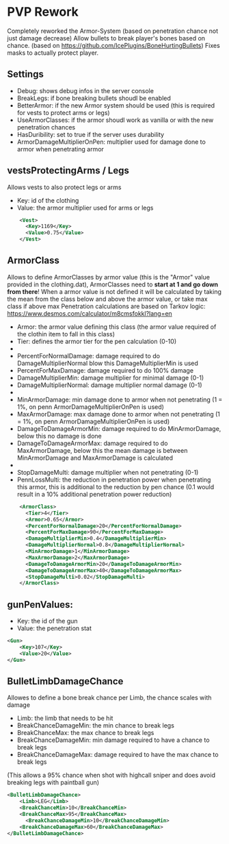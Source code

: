 # PVP Rework

Completely reworked the Armor-System (based on penetration chance not just damage decrease)
Allow bullets to break player's bones based on chance. (based on https://github.com/IcePlugins/BoneHurtingBullets)
Fixes masks to actually protect player.

## Settings
- Debug: shows debug infos in the server console
- BreakLegs: if bone breaking bullets shoudl be enabled
- BetterArmor: if the new Armor system should be used (this is required for vests to protect arms or legs)
- UseArmorClasses: if the armor shoudl work as vanilla or with the new penetration chances
- HasDuribility: set to true if the server uses durability
- ArmorDamageMultiplierOnPen: multiplier used for damage done to armor when penetrating armor

## vestsProtectingArms / Legs
Allows vests to also protect legs or arms

- Key: id of the clothing
- Value: the armor multiplier used for arms or legs

```xml
    <Vest>
      <Key>1169</Key>
      <Value>0.75</Value>
    </Vest>
```

## ArmorClass
Allows to define ArmorClasses by armor value (this is the "Armor" value provided in the clothing.dat), ArmorClasses need to **start at 1 and go down from there**!
When a armor value is not defined it will be calculated by taking the mean from the class below and above the armor value, or take max class if above max
Penetration calculations are based on Tarkov logic: https://www.desmos.com/calculator/m8cmsfokkl?lang=en

- Armor: the armor value defining this class (the armor value required of the clothin item to fall in this class)
- Tier: defines the armor tier for the pen calculation (0-10)
- 
- PercentForNormalDamage: damage required to do DamageMultiplierNormal blow this DamageMultiplierMin is used
- PercentForMaxDamage: damage required to do 100% damage
- DamageMultiplierMin: damage multiplier for minimal damage (0-1)
- DamageMultiplierNormal: damage multiplier normal damage (0-1)
- 
- MinArmorDamage: min damage done to armor when not penetrating (1 = 1%, on penn ArmorDamageMultiplierOnPen is used)
- MaxArmorDamage: max damage done to armor when not penetrating (1 = 1%, on penn ArmorDamageMultiplierOnPen is used)
- DamageToDamageArmorMin: damage required to do MinArmorDamage, below this no damage is done
- DamageToDamageArmorMax: damage required to do MaxArmorDamage, below this the mean damage is between MinArmorDamage and MaxArmorDamage is calculated
- 
- StopDamageMulti: damage multiplier when not penetrating (0-1)
- PennLossMulti: the reduction in penetration power when penetrating this armor, this is additional to the reduction by pen chance (0.1 would result in a 10% additional penetration power reduction)

```xml
    <ArmorClass>
      <Tier>4</Tier>
      <Armor>0.65</Armor>
      <PercentForNormalDamage>20</PercentForNormalDamage>
      <PercentForMaxDamage>90</PercentForMaxDamage>
      <DamageMultiplierMin>0.4</DamageMultiplierMin>
      <DamageMultiplierNormal>0.8</DamageMultiplierNormal>
      <MinArmorDamage>1</MinArmorDamage>
      <MaxArmorDamage>2</MaxArmorDamage>
      <DamageToDamageArmorMin>20</DamageToDamageArmorMin>
      <DamageToDamageArmorMax>40</DamageToDamageArmorMax>
      <StopDamageMulti>0.02</StopDamageMulti>
    </ArmorClass>
```

## gunPenValues:

- Key: the id of the gun
- Value: the penetration stat

```xml
<Gun>
	<Key>107</Key>
    <Value>20</Value>
</Gun>
```

## BulletLimbDamageChance
Allowes to define a bone break chance per Limb, the chance scales with damage

- Limb: the limb that needs to be hit
- BreakChanceDamageMin: the min chance to break legs
- BreakChanceMax: the max chance to break legs
- BreakChanceDamageMin: min damage required to have a chance to break legs
- BreakChanceDamageMax: damage required to have the max chance to break legs

(This allows a 95% chance when shot with highcall sniper and does avoid breaking legs with paintball gun)
```xml
<BulletLimbDamageChance>
    <Limb>LEG</Limb>
    <BreakChanceMin>10</BreakChanceMin>
    <BreakChanceMax>95</BreakChanceMax>
	  <BreakChanceDamageMin>10</BreakChanceDamageMin>
    <BreakChanceDamageMax>60</BreakChanceDamageMax>
</BulletLimbDamageChance>
```
